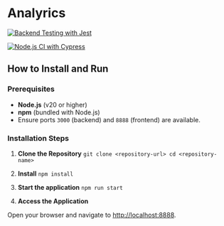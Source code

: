 # Analyrics

[![Backend Testing with Jest](https://github.com/YanisDeplazes/STUWE1/actions/workflows/backend-test.yml/badge.svg)](https://github.com/YanisDeplazes/STUWE1/actions/workflows/backend-test.yml)

[![Node.js CI with Cypress](https://github.com/YanisDeplazes/STUWE1/actions/workflows/frontend-test.yml/badge.svg)](https://github.com/YanisDeplazes/STUWE1/actions/workflows/frontend-test.yml)

## How to Install and Run

### Prerequisites

- **Node.js** (v20 or higher)
- **npm** (bundled with Node.js)
- Ensure ports `3000` (backend) and `8888` (frontend) are available.

### Installation Steps

1. **Clone the Repository**
   `git clone <repository-url> cd <repository-name>`

2. **Install**
   `npm install`

3. **Start the application**
   `npm run start`

4. **Access the Application**

Open your browser and navigate to [http://localhost:8888](http://localhost:8888).
